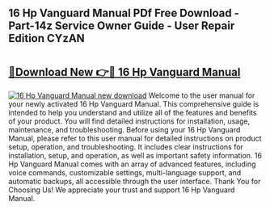 ## 16 Hp Vanguard Manual PDf Free Download - Part-14z Service Owner Guide - User Repair Edition CYzAN

# <h2><a href="http://bc79121.oget.top/?id=16+Hp+Vanguard+Manual">🔗Download New 👉🔴 16 Hp Vanguard Manual</a></h2>

[![16 Hp Vanguard Manual new download](https://i.imgur.com/5g1atiW.png)](http://bc79121.oget.top/?id=16+Hp+Vanguard+Manual)
Welcome to the user manual for your newly activated 16 Hp Vanguard Manual. This comprehensive guide is intended to help you understand and utilize all of the features and benefits of your product. You will find detailed instructions for installation, usage, maintenance, and troubleshooting. Before using your 16 Hp Vanguard Manual, please refer to this user manual for detailed instructions on product setup, operation, and troubleshooting. It includes clear instructions for installation, setup, and operation, as well as important safety information. 16 Hp Vanguard Manual comes with an array of advanced features, including voice commands, customizable settings, multi-language support, and automatic backups, all accessible through the user interface. Thank You for Choosing Us! We appreciate your trust and support 16 Hp Vanguard Manual.
